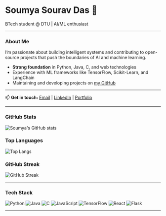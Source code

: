 # Soumya Sourav Das 🚀

BTech student @ DTU | AI/ML enthusiast

---

### About Me

I’m passionate about building intelligent systems and contributing to open-source projects that push the boundaries of AI and machine learning. 
- **Strong foundation** in Python, Java, C, and web technologies  
- Experience with ML frameworks like TensorFlow, Scikit-Learn, and LangChain 
- Maintaining and developing projects on [my GitHub](https://github.com/celestial317)   

---

📫 **Get in touch:** [Email](mailto:soumyasourav0311@gmail.com) | [LinkedIn](https://linkedin.com/in/soumyasouravdas) | [Portfolio](https://soumya-sourav-portfolio.vercel.app/)

---

### GitHub Stats

![Soumya's GitHub stats](https://github-readme-stats.vercel.app/api?username=celestial317&show_icons=true&theme=radical)

### Top Languages

![Top Langs](https://github-readme-stats.vercel.app/api/top-langs/?username=celestial317&layout=compact&theme=radical)

### GitHub Streak

![GitHub Streak](https://github-readme-streak-stats.herokuapp.com/?user=celestial317&theme=radical)

---

### Tech Stack

![Python](https://img.shields.io/badge/-Python-3776AB?style=for-the-badge&logo=python&logoColor=white)   ![Java](https://img.shields.io/badge/-Java-007396?style=for-the-badge&logo=java&logoColor=white)  ![C](https://img.shields.io/badge/-C-00599C?style=for-the-badge&logo=c&logoColor=white)  ![JavaScript](https://img.shields.io/badge/-JavaScript-F7DF1E?style=for-the-badge&logo=javascript&logoColor=black)  ![TensorFlow](https://img.shields.io/badge/-TensorFlow-FF6F00?style=for-the-badge&logo=tensorflow&logoColor=white) ![React](https://img.shields.io/badge/-React-61DAFB?style=for-the-badge&logo=react&logoColor=black) ![Flask](https://img.shields.io/badge/-Flask-000000?style=for-the-badge&logo=flask&logoColor=white)  

---
